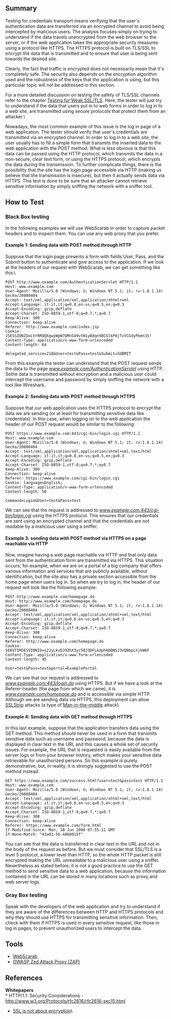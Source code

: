 Summary
-------

Testing for credentials transport means verifying that the user's authentication data are transferred via an encrypted channel to avoid being intercepted by malicious users. The analysis focuses simply on trying to understand if the data travels unencrypted from the web browser to the server, or if the web application takes the appropriate security measures using a protocol like HTTPS. The HTTPS protocol is built on TLS/SSL to encrypt the data that is transmitted and to ensure that user is being sent towards the desired site.

Clearly, the fact that traffic is encrypted does not necessarily mean that it's completely safe. The security also depends on the encryption algorithm used and the robustness of the keys that the application is using, but this particular topic will not be addressed in this section.

For a more detailed discussion on testing the safety of TLS/SSL channels refer to the chapter [Testing for Weak SSL/TLS](Testing_for_Weak_SSL/TSL_Ciphers,_Insufficient_Transport_Layer_Protection_(OWASP-EN-002) "wikilink"). Here, the tester will just try to understand if the data that users put in to web forms in order to log in to a web site, are transmitted using secure protocols that protect them from an attacker.\

Nowadays, the most common example of this issue is the log in page of a web application. The tester should verify that user's credentials are transmitted via an encrypted channel. In order to log in to a web site, the user usually has to fill a simple form that transmits the inserted data to the web application with the POST method. What is less obvious is that this data can be passed using the HTTP protocol, which transmits the data in a non-secure, clear text form, or using the HTTPS protocol, which encrypts the data during the transmission. To further complicate things, there is the possibility that the site has the login page accessible via HTTP (making us believe that the transmission is insecure), but then it actually sends data via HTTPS. This test is done to be sure that an attacker cannot retrieve sensitive information by simply sniffing the network with a sniffer tool.

How to Test
-----------

### Black Box testing

In the following examples we will use WebScarab in order to capture packet headers and to inspect them. You can use any web proxy that you prefer.

#### Example 1: Sending data with POST method through HTTP

Suppose that the login page presents a form with fields User, Pass, and the Submit button to authenticate and give access to the application. If we look at the headers of our request with WebScarab, we can get something like this:\

    POST http://www.example.com/AuthenticationServlet HTTP/1.1
    Host: www.example.com
    User-Agent: Mozilla/5.0 (Windows; U; Windows NT 5.1; it; rv:1.8.1.14) Gecko/20080404
    Accept: text/xml,application/xml,application/xhtml+xml
    Accept-Language: it-it,it;q=0.8,en-us;q=0.5,en;q=0.3
    Accept-Encoding: gzip,deflate
    Accept-Charset: ISO-8859-1,utf-8;q=0.7,*;q=0.7
    Keep-Alive: 300
    Connection: keep-alive
    Referer: http://www.example.com/index.jsp
    Cookie: JSESSIONID=LVrRRQQXgwyWpW7QMnS49vtW1yBdqn98CGlkP4jTvVCGdyPkmn3S!
    Content-Type: application/x-www-form-urlencoded
    Content-length: 64

    delegated_service=218&User=test&Pass=test&Submit=SUBMIT

From this example the tester can understand that the POST request sends the data to the page *www.example.com/AuthenticationServlet* using HTTP. Sothe data is transmitted without encryption and a malicious user could intercept the username and password by simply sniffing the network with a tool like Wireshark.

#### Example 2: Sending data with POST method through HTTPS

Suppose that our web application uses the HTTPS protocol to encrypt the data we are sending (or at least for transmitting sensitive data like credentials). In this case, when logging on to the web application the header of our POST request would be similar to the following:

    POST https://www.example.com:443/cgi-bin/login.cgi HTTP/1.1
    Host: www.example.com
    User-Agent: Mozilla/5.0 (Windows; U; Windows NT 5.1; it; rv:1.8.1.14) Gecko/20080404
    Accept: text/xml,application/xml,application/xhtml+xml,text/html
    Accept-Language: it-it,it;q=0.8,en-us;q=0.5,en;q=0.3
    Accept-Encoding: gzip,deflate
    Accept-Charset: ISO-8859-1,utf-8;q=0.7,*;q=0.7
    Keep-Alive: 300
    Connection: keep-alive
    Referer: https://www.example.com/cgi-bin/login.cgi
    Cookie: language=English; 
    Content-Type: application/x-www-form-urlencoded
    Content-length: 50

    Command=Login&User=test&Pass=test

We can see that the request is addressed to *www.example.com:443/cgi-bin/login.cgi* using the HTTPS protocol. This ensures that our credentials are sent using an encrypted channel and that the credentials are not readable by a malicious user using a sniffer.

#### Example 3: sending data with POST method via HTTPS on a page reachable via HTTP

Now, imagine having a web page reachable via HTTP and that only data sent from the authentication form are transmitted via HTTPS. This situation occurs, for example, when we are on a portal of a big company that offers various information and services that are publicly available, without identification, but the site also has a private section accessible from the home page when users log in. So when we try to log in, the header of our request will look like the following example:

    POST http://www.example.com/homepage.do
    Host: http://www.example.com/homepage.do
    User-Agent: Mozilla/5.0 (Windows; U; Windows NT 5.1; it; rv:1.8.1.14) Gecko/20080404
    Accept: text/xml,application/xml,application/xhtml+xml,text/html
    Accept-Language: it-it,it;q=0.8,en-us;q=0.5,en;q=0.3
    Accept-Encoding: gzip,deflate
    Accept-Charset: ISO-8859-1,utf-8;q=0.7,*;q=0.7
    Keep-Alive: 300
    Connection: keep-alive
    Referer: http://www.example.com/homepage.do
    Cookie: SERVTIMSESSIONID=s2JyLkvDJ9ZhX3yr5BJ3DFLkdphH0QNSJ3VQB6pLhjkW6F
    Content-Type: application/x-www-form-urlencoded
    Content-length: 45

    User=test&Pass=test&portal=ExamplePortal

We can see that our request is addressed to *www.example.com:443/login.do* using HTTPS. But if we have a look at the Referer-header (the page from which we came), it is *www.example.com/homepage.do* and is accessible via simple HTTP. Although we are sending data via HTTPS, this deployment can allow [SSLStrip](http://www.thoughtcrime.org/software/sslstrip/) attacks (a type of [Man-in-the-middle](http://en.wikipedia.org/wiki/Man-in-the-middle_attack) attack)

#### Example 4: Sending data with GET method through HTTPS

In this last example, suppose that the application transfers data using the GET method. This method should never be used in a form that transmits sensitive data such as username and password, because the data is displayed in clear text in the URL and this causes a whole set of security issues. For example, the URL that is requested is easily available from the server logs or from your browser history, which makes your sensitive data retrievable for unauthorized persons. So this example is purely demonstrative, but, in reality, it is strongly suggested to use the POST method instead.

    GET https://www.example.com/success.html?user=test&pass=test HTTP/1.1
    Host: www.example.com
    User-Agent: Mozilla/5.0 (Windows; U; Windows NT 5.1; it; rv:1.8.1.14) Gecko/20080404
    Accept: text/xml,application/xml,application/xhtml+xml,text/html
    Accept-Language: it-it,it;q=0.8,en-us;q=0.5,en;q=0.3
    Accept-Encoding: gzip,deflate
    Accept-Charset: ISO-8859-1,utf-8;q=0.7,*;q=0.7
    Keep-Alive: 300
    Connection: keep-alive
    Referer: https://www.example.com/form.html
    If-Modified-Since: Mon, 30 Jun 2008 07:55:11 GMT
    If-None-Match: "43a01-5b-4868915f"

You can see that the data is transferred in clear text in the URL and not in the body of the request as before. But we must consider that SSL/TLS is a level 5 protocol, a lower level than HTTP, so the whole HTTP packet is still encrypted making the URL unreadable to a malicious user using a sniffer. Nevertheless as stated before, it is not a good practice to use the GET method to send sensitive data to a web application, because the information contained in the URL can be stored in many locations such as proxy and web server logs.

### Gray Box testing

Speak with the developers of the web application and try to understand if they are aware of the differences between HTTP and HTTPS protocols and why they should use HTTPS for transmitting sensitive information. Then, check with them if HTTPS is used in every sensitive request, like those in log in pages, to prevent unauthorized users to intercept the data.

Tools
-----

-   [WebScarab](OWASP_WebScarab_Project "wikilink")
-   [OWASP Zed Attack Proxy (ZAP)](https://www.owasp.org/index.php/OWASP_Zed_Attack_Proxy_Project)

References
----------

**Whitepapers**\
\* HTTP/1.1: Security Considerations - <http://www.w3.org/Protocols/rfc2616/rfc2616-sec15.html>

-   [SSL is not about encryption](http://www.troyhunt.com/2011/01/ssl-is-not-about-encryption.html)\

